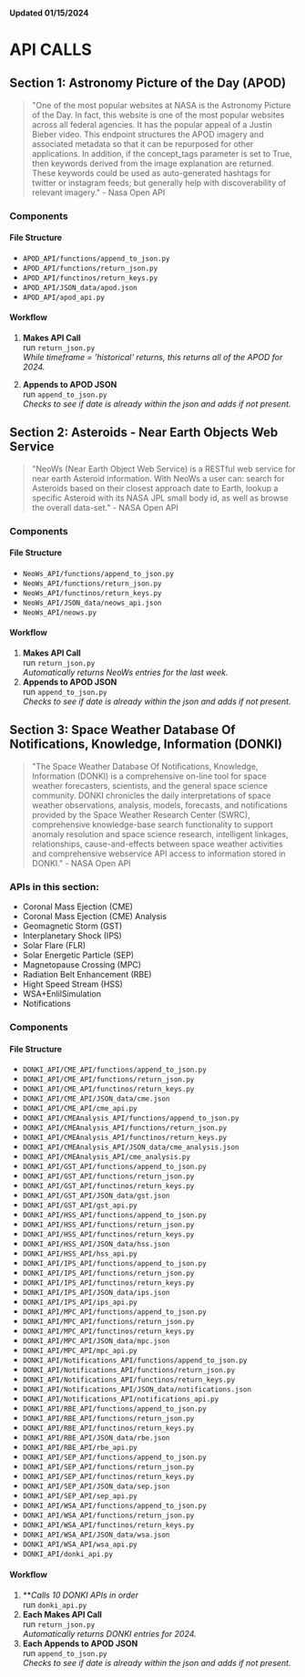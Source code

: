 #### Updated 01/15/2024

# API CALLS

## Section 1: Astronomy Picture of the Day (APOD)

>"One of the most popular websites at NASA is the Astronomy Picture of the Day. In fact, this website is one of the most popular websites across all federal agencies. It has the popular appeal of a Justin Bieber video. This endpoint structures the APOD imagery and associated metadata so that it can be repurposed for other applications. In addition, if the concept_tags parameter is set to True, then keywords derived from the image explanation are returned. These keywords could be used as auto-generated hashtags for twitter or instagram feeds; but generally help with discoverability of relevant imagery." - Nasa Open API

### Components
#### File Structure
- `APOD_API/functions/append_to_json.py`
- `APOD_API/functions/return_json.py`
- `APOD_API/functinos/return_keys.py`
- `APOD_API/JSON_data/apod.json`
- `APOD_API/apod_api.py`

#### Workflow
1. **Makes API Call**\
run `return_json.py`\
*While timeframe = 'historical' returns, this returns all of the APOD for 2024.*

2. **Appends to APOD JSON**\
run `append_to_json.py`\
*Checks to see if date is already within the json and adds if not present.*

## Section 2: Asteroids - Near Earth Objects Web Service

>"NeoWs (Near Earth Object Web Service) is a RESTful web service for near earth Asteroid information. With NeoWs a user can: search for Asteroids based on their closest approach date to Earth, lookup a specific Asteroid with its NASA JPL small body id, as well as browse the overall data-set." - NASA Open API

### Components
#### File Structure
- `NeoWs_API/functions/append_to_json.py`
- `NeoWs_API/functions/return_json.py`
- `NeoWs_API/functinos/return_keys.py`
- `NeoWs_API/JSON_data/neows_api.json`
- `NeoWs_API/neows.py`

#### Workflow
1. **Makes API Call**\
run `return_json.py`\
*Automatically returns NeoWs entries for the last week.*
2. **Appends to APOD JSON**\
run `append_to_json.py`\
*Checks to see if date is already within the json and adds if not present.*

## Section 3: Space Weather Database Of Notifications, Knowledge, Information (DONKI)

>"The Space Weather Database Of Notifications, Knowledge, Information (DONKI) is a comprehensive on-line tool for space weather forecasters, scientists, and the general space science community. DONKI chronicles the daily interpretations of space weather observations, analysis, models, forecasts, and notifications provided by the Space Weather Research Center (SWRC), comprehensive knowledge-base search functionality to support anomaly resolution and space science research, intelligent linkages, relationships, cause-and-effects between space weather activities and comprehensive webservice API access to information stored in DONKI." - NASA Open API

### APIs in this section:
- Coronal Mass Ejection (CME)
- Coronal Mass Ejection (CME) Analysis
- Geomagnetic Storm (GST)
- Interplanetary Shock (IPS)
- Solar Flare (FLR)
- Solar Energetic Particle (SEP)
- Magnetopause Crossing (MPC)
- Radiation Belt Enhancement (RBE)
- Hight Speed Stream (HSS)
- WSA+EnlilSimulation
- Notifications

### Components
#### File Structure
- `DONKI_API/CME_API/functions/append_to_json.py`
- `DONKI_API/CME_API/functions/return_json.py`
- `DONKI_API/CME_API/functinos/return_keys.py`
- `DONKI_API/CME_API/JSON_data/cme.json`
- `DONKI_API/CME_API/cme_api.py`
- `DONKI_API/CMEAnalysis_API/functions/append_to_json.py`
- `DONKI_API/CMEAnalysis_API/functions/return_json.py`
- `DONKI_API/CMEAnalysis_API/functinos/return_keys.py`
- `DONKI_API/CMEAnalysis_API/JSON_data/cme_analysis.json`
- `DONKI_API/CMEAnalysis_API/cme_analysis.py`
- `DONKI_API/GST_API/functions/append_to_json.py`
- `DONKI_API/GST_API/functions/return_json.py`
- `DONKI_API/GST_API/functinos/return_keys.py`
- `DONKI_API/GST_API/JSON_data/gst.json`
- `DONKI_API/GST_API/gst_api.py`
- `DONKI_API/HSS_API/functions/append_to_json.py`
- `DONKI_API/HSS_API/functions/return_json.py`
- `DONKI_API/HSS_API/functinos/return_keys.py`
- `DONKI_API/HSS_API/JSON_data/hss.json`
- `DONKI_API/HSS_API/hss_api.py`
- `DONKI_API/IPS_API/functions/append_to_json.py`
- `DONKI_API/IPS_API/functions/return_json.py`
- `DONKI_API/IPS_API/functinos/return_keys.py`
- `DONKI_API/IPS_API/JSON_data/ips.json`
- `DONKI_API/IPS_API/ips_api.py`
- `DONKI_API/MPC_API/functions/append_to_json.py`
- `DONKI_API/MPC_API/functions/return_json.py`
- `DONKI_API/MPC_API/functinos/return_keys.py`
- `DONKI_API/MPC_API/JSON_data/mpc.json`
- `DONKI_API/MPC_API/mpc_api.py`
- `DONKI_API/Notifications_API/functions/append_to_json.py`
- `DONKI_API/Notifications_API/functions/return_json.py`
- `DONKI_API/Notifications_API/functinos/return_keys.py`
- `DONKI_API/Notifications_API/JSON_data/notifications.json`
- `DONKI_API/Notifications_API/notifications_api.py`
- `DONKI_API/RBE_API/functions/append_to_json.py`
- `DONKI_API/RBE_API/functions/return_json.py`
- `DONKI_API/RBE_API/functinos/return_keys.py`
- `DONKI_API/RBE_API/JSON_data/rbe.json`
- `DONKI_API/RBE_API/rbe_api.py`
- `DONKI_API/SEP_API/functions/append_to_json.py`
- `DONKI_API/SEP_API/functions/return_json.py`
- `DONKI_API/SEP_API/functinos/return_keys.py`
- `DONKI_API/SEP_API/JSON_data/sep.json`
- `DONKI_API/SEP_API/sep_api.py`
- `DONKI_API/WSA_API/functions/append_to_json.py`
- `DONKI_API/WSA_API/functions/return_json.py`
- `DONKI_API/WSA_API/functinos/return_keys.py`
- `DONKI_API/WSA_API/JSON_data/wsa.json`
- `DONKI_API/WSA_API/wsa_api.py`
- `DONKI_API/donki_api.py`

#### Workflow
1. ***Calls 10 DONKI APIs in order*\
run `donki_api.py`
2. **Each Makes API Call**\
run `return_json.py`\
*Automatically returns DONKI entries for 2024.*
2. **Each Appends to APOD JSON**\
run `append_to_json.py`\
*Checks to see if date is already within the json and adds if not present.*